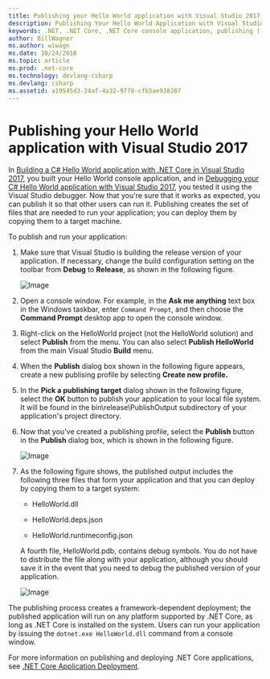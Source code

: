 ```yaml
---
title: Publishing your Hello World application with Visual Studio 2017
description: Publishing Your Hello World Application with Visual Studio 2017
keywords: .NET, .NET Core, .NET Core console application, publishing (.NET Core), deployment (.NET Core)
author: BillWagner
ms.author: wiwagn
ms.date: 10/24/2016
ms.topic: article
ms.prod: .net-core
ms.technology: devlang-csharp
ms.devlang: csharp
ms.assetid: a19545d3-24af-4a32-9778-cfb5ae938287
---
```


# Publishing your Hello World application with Visual Studio 2017

In [Building a C# Hello World application with .NET Core in Visual Studio 2017](with-visual-studio-2017.md), you built your Hello World console application, and in [Debugging your C# Hello World application with Visual Studio 2017](debugging-with-visual-studio-2017.md), you tested it using the Visual Studio debugger. Now that you're sure that it works as expected, you can publish it so that other users can run it. Publishing creates the set of files that are needed to run your application; you can deploy them by copying them to a target machine.

To publish and run your application: 

1. Make sure that Visual Studio is building the release version of your application. If necessary, change the build configuration setting on the toolbar from **Debug** to **Release**, as shown in the following figure.

   ![Image](media/release.jpg)

1. Open a console window. For example, in the **Ask me anything** text box in the Windows taskbar, enter `Command Prompt`, and then choose the **Command Prompt** desktop app to open the console window.

1. Right-click on the HelloWorld project (not the HelloWorld solution) and select **Publish** from the menu. You can also select **Publish HelloWorld** from the main Visual Studio **Build** menu.

1. When the **Publish** dialog box shown in the following figure appears, create a new publising profile by selecting **Create new profile.**

1. In the **Pick a publishing target** dialog shown in the following figure, select the **OK** button to publish your application to your local file system. It will be found in the bin\release\PublishOutput subdirectory of your application's project directory.

1. Now that you've created a publishing profile, select the **Publish** button in the **Publish** dialog box, which is shown in the following figure.

   ![Image](media/publish-2.jpg)

1. As the following figure shows, the published output includes the following three files that form your application and that you can deploy by copying them to a target system:

      - HelloWorld.dll
   
      - HelloWorld.deps.json

      - HelloWorld.runtimeconfig.json

   A fourth file, HelloWorld.pdb, contains debug symbols. You do not have to distribute the file along with your application, although you should save it in the event that you need to debug the published version of your application.

   ![Image](media/pub-files.jpg)

The publishing process creates a framework-dependent deployment; the published application will run on any platform supported by .NET Core, as long as .NET Core is installed on the system. Users can run your application by issuing the `dotnet.exe HelloWorld.dll` command from a console window.

For more information on publishing and deploying .NET Core applications, see [.NET Core Application Deployment](../../core/deploying/index.md).